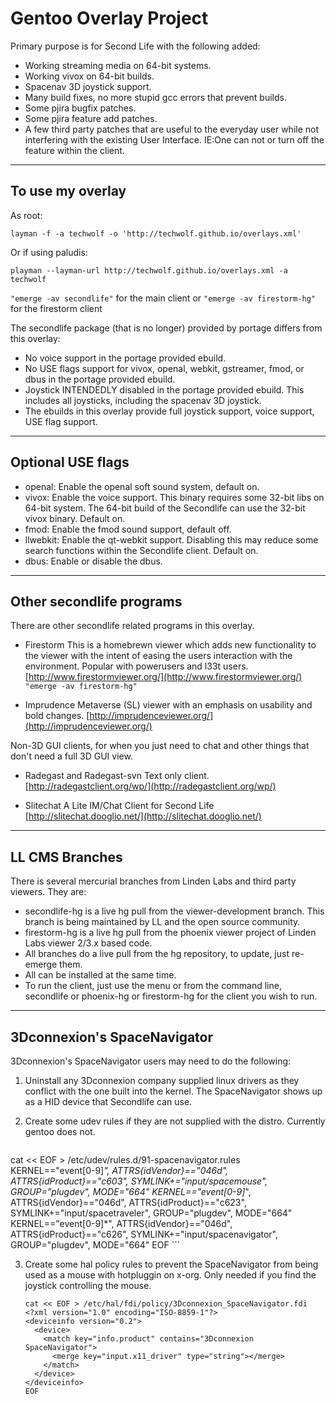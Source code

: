 # Gentoo Overlay Project

Primary purpose is for Second Life with the following added:

*   Working streaming media on 64-bit systems.
*   Working vivox on 64-bit builds.
*   Spacenav 3D joystick support.
*   Many build fixes, no more stupid gcc errors that prevent builds.
*   Some pjira bugfix patches.
*   Some pjira feature add patches.
*   A few third party patches that are useful to the everyday user while not interfering with the existing User Interface. IE:One can not or turn off the feature within the client.

* * *

## To use my overlay

As root:

`layman -f -a techwolf -o 'http://techwolf.github.io/overlays.xml'`

Or if using paludis:

`playman --layman-url http://techwolf.github.io/overlays.xml -a techwolf`

`"emerge -av secondlife"` for the main client
or
`"emerge -av firestorm-hg"` for the firestorm client

The secondlife package (that is no longer) provided by portage differs from this overlay:

*   No voice support in the portage provided ebuild.
*   No USE flags support for vivox, openal, webkit, gstreamer, fmod, or dbus in the portage provided ebuild.
*   Joystick INTENDEDLY disabled in the portage provided ebuild. This includes all joysticks, including the spacenav 3D joystick.
*   The ebuilds in this overlay provide full joystick support, voice support, USE flag support.

* * *

## Optional USE flags

*   openal: Enable the openal soft sound system, default on.
*   vivox: Enable the voice support. This binary requires some 32-bit libs on 64-bit system. The 64-bit build of the Secondlife can use the 32-bit vivox binary. Default on.
*   fmod: Enable the fmod sound support, default off.
*   llwebkit: Enable the qt-webkit support. Disabling this may reduce some search functions within the Secondlife client. Default on.
*   dbus: Enable or disable the dbus.

* * *

## Other secondlife programs

There are other secondlife related programs in this overlay.

*   Firestorm
This is a homebrewn viewer which adds new functionality to the viewer with the intent of easing the users interaction with the environment. Popular with powerusers and l33t users.
[http://www.firestormviewer.org/](http://www.firestormviewer.org/)  `"emerge -av firestorm-hg"`

*   Imprudence
 Metaverse (SL) viewer with an emphasis on usability and bold changes.
[http://imprudenceviewer.org/](http://imprudenceviewer.org/)

Non-3D GUI clients, for when you just need to chat and other things that don't need a full 3D GUI view.

*   Radegast and Radegast-svn <span class="s q">Text only client.</span>
[http://radegastclient.org/wp/](http://radegastclient.org/wp/)

*   Slitechat <span class="s q">A Lite IM/Chat Client for Second Life</span>
[http://slitechat.dooglio.net/](http://slitechat.dooglio.net/)

* * *

## LL CMS Branches

There is several mercurial branches from Linden Labs and third party viewers. They are:

*   secondlife-hg is a live hg pull from the viewer-development branch. This branch is being maintained by LL and the open source community.
*   firestorm-hg is a live hg pull from the phoenix viewer project of Linden Labs viewer 2/3.x based code.
*   All branches do a live pull from the hg repository, to update, just re-emerge them.
*   All can be installed at the same time.
*   To run the client, just use the menu or from the command line, secondlife or phoenix-hg or firestorm-hg for the client you wish to run.

* * *

## 3Dconnexion's SpaceNavigator

3Dconnexion's SpaceNavigator users may need to do the following:

1.  Uninstall any 3Dconnexion company supplied linux drivers as they conflict with the one built into the kernel. The SpaceNavigator shows up as a HID device that Secondlife can use.
2.  Create some udev rules if they are not supplied with the distro. Currently gentoo does not.

    ```Shell
cat << EOF > /etc/udev/rules.d/91-spacenavigator.rules
KERNEL=="event[0-9]*", ATTRS{idVendor}=="046d", ATTRS{idProduct}=="c603", SYMLINK+="input/spacemouse", GROUP="plugdev", MODE="664"
KERNEL=="event[0-9]*", ATTRS{idVendor}=="046d", ATTRS{idProduct}=="c623", SYMLINK+="input/spacetraveler", GROUP="plugdev", MODE="664"
KERNEL=="event[0-9]*", ATTRS{idVendor}=="046d", ATTRS{idProduct}=="c626", SYMLINK+="input/spacenavigator", GROUP="plugdev", MODE="664"
EOF
    ```

3.  Create some hal policy rules to prevent the SpaceNavigator from being used as a mouse with hotpluggin on x-org. Only needed if you find the joystick controlling the mouse.

    ```Shell
    cat << EOF > /etc/hal/fdi/policy/3Dconnexion_SpaceNavigator.fdi
    <?xml version="1.0" encoding="ISO-8859-1"?>
    <deviceinfo version="0.2">
      <device>
        <match key="info.product" contains="3Dconnexion SpaceNavigator">
          <merge key="input.x11_driver" type="string"></merge>
        </match>
      </device>
    </deviceinfo>
    EOF
    ```
